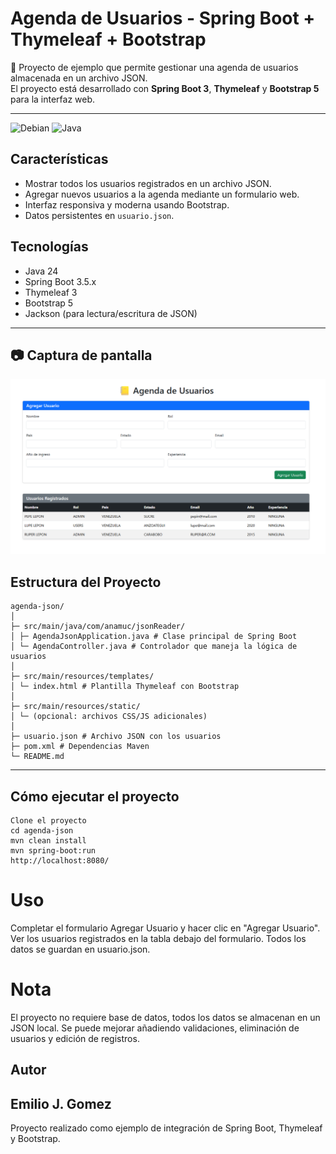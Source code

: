 # Agenda de Usuarios - Spring Boot + Thymeleaf + Bootstrap

📒 Proyecto de ejemplo que permite gestionar una agenda de usuarios almacenada en un archivo JSON.  
El proyecto está desarrollado con **Spring Boot 3**, **Thymeleaf** y **Bootstrap 5** para la interfaz web.

---

![Debian](https://img.shields.io/badge/Linux-Debian-red?logo=debian&logoColor=white)
![Java](https://img.shields.io/badge/Java-SpringBoot-green?logo=java&logoColor=white)



## Características

- Mostrar todos los usuarios registrados en un archivo JSON.
- Agregar nuevos usuarios a la agenda mediante un formulario web.
- Interfaz responsiva y moderna usando Bootstrap.
- Datos persistentes en `usuario.json`.



## Tecnologías
- Java 24
- Spring Boot 3.5.x
- Thymeleaf 3
- Bootstrap 5
- Jackson (para lectura/escritura de JSON)

---
## 📷 Captura de pantalla

![Agenda de Usuarios](pantalla.png)

## Estructura del Proyecto
```text
agenda-json/
│
├─ src/main/java/com/anamuc/jsonReader/
│ ├─ AgendaJsonApplication.java # Clase principal de Spring Boot
│ └─ AgendaController.java # Controlador que maneja la lógica de usuarios
│
├─ src/main/resources/templates/
│ └─ index.html # Plantilla Thymeleaf con Bootstrap
│
├─ src/main/resources/static/
│ └─ (opcional: archivos CSS/JS adicionales)
│
├─ usuario.json # Archivo JSON con los usuarios
├─ pom.xml # Dependencias Maven
└─ README.md
```

---

## Cómo ejecutar el proyecto
```text
Clone el proyecto
cd agenda-json
mvn clean install
mvn spring-boot:run
http://localhost:8080/
```
 # Uso
Completar el formulario Agregar Usuario y hacer clic en "Agregar Usuario".
Ver los usuarios registrados en la tabla debajo del formulario.
Todos los datos se guardan en usuario.json.
# Nota
El proyecto no requiere base de datos, todos los datos se almacenan en un JSON local.
Se puede mejorar añadiendo validaciones, eliminación de usuarios y edición de registros.

## Autor
## Emilio J. Gomez
 
Proyecto realizado como ejemplo de integración de Spring Boot, Thymeleaf y Bootstrap.
